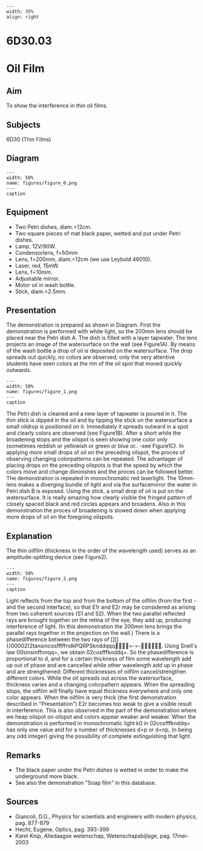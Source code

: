 
```{figure} /figures/busy.png
---
width: 35%
align: right
```
# 6D30.03 
  # Oil Film 
    
  
## Aim   
 To show the interference in thin oil films.    
  
## Subjects   
 6D30 (Thin Films)   
  
## Diagram   
    
```{figure} figures/figure_0.png  
---  
width: 50%  
name: figures/figure_0.png  
---  
caption  
``` 
     
  
## Equipment   
 
 *  Two Petri dishes, diam.=12cm. 
 *  Two square pieces of mat black paper, wetted and put under Petri dishes. 
 *  Lamp, 12V/90W. 
 *  Condensorlens, f=50mm 
 *  Lens, f=200mm, diam.=12cm (we use Leybold 46010). 
 *  Laser, red, 15mW. 
 *  Lens, f=10mm. 
 *  Adjustable mirror. 
 *  Motor oil in wash bottle. 
 *  Stick, diam.=2.5mm.
     
  
## Presentation   
 The demonstration is prepared as shown in Diagram. First the demonstration is performed with white light, so the 200mm lens should be placed near the Petri dish A. The dish is filled with a layer tapwater. The lens projects an image of the watersurface on the wall (see Figure1A). By means of the wash bottle a drop of oil is deposited on the watersurface. The drop spreads out quickly, no colors are observed; only the very attentive students have seen colors at the rim of the oil spot that moved quickly outwards.    
```{figure} figures/figure_1.png  
---  
width: 50%  
name: figures/figure_1.png  
---  
caption  
``` 
 The Petri dish is cleaned and a new layer of tapwater is poured in it. The thin stick is dipped in the oil and by tipping the stick on the watersurface a small oildrop is positioned on it. Immediately it spreads outward in a spot and clearly colors are observed (see Figure1B). After a short while the broadening stops and the oilspot is seen showing one color only (sometimes reddish or yellowish or green or blue or.. -see Figure1C). In applying more small drops of oil on the preceding oilspot, the proces of observing changing colorpatterns can be repeated. The advantager of placing drops on the preceding oilspots is that the speed by which the colors move and change diminishes and the proces can be followed better.   The demonstration is repeated in monochromatic red laserlight. The 10mm-lens makes a diverging bundle of light and via the surfacemirror the water in Petri dish B is exposed. Using the stick, a small drop of oil is put on the watersurface. It is really amazing how clearly visible the fringed pattern of closely spaced black and red circles appears and broadens. Also in this demonstration the proces of broadening is slowed down when applying more drops of oil on the foregoing oilspots.    
  
## Explanation   
 The thin oilfilm (thickness in the order of the wavelength used) serves as an amplitude-splitting device (see Figure2).     
```{figure} figures/figure_2.png  
---  
width: 50%  
name: figures/figure_2.png  
---  
caption  
``` 
 Light reflects from the top and from the bottom of the oilfilm (from the first - and the second interface), so that E1r and E2r may be considered as arising from two coherent sources (S1 and S2). When the two parallel reflected rays are brought together on the retina of the eye, they add up, producing interference of light. (In this demonstration the 200mm lens brings the parallel rays together in the projection on the wall.) There is a phasedifference between the two rays of [][]{}00002)2tansincosfffffndkPQRPSknddqqq=-=-. Using Snell's law 00sinsinffnnqq=, we obtain 02cosfffknddq=. So the phasedifference is proportional to d, and for a certain thickness of film some wavelength add up out of phase and are cancelled while other wavelength add up in phase and are strengthened: Different thicknesses of oilfilm cancel/strengthen different colors. While the oil spreads out across the watersurface, thickness varies and a changing colorpattern appears. When the spreading stops, the oilfilm will finally have equal thickness everywhere and only one color appears. When the oilfilm is very thick (the first demonstration described in "Presentation") E2r becomes too weak to give a visible result in interference. This is also observed in the part of the demonstration where we heap oilspot on oilspot and colors appear weaker and weaker. When the demonstration is performed in monochromatic light k0 in 02cosfffknddq= has only one value and for a number of thicknesses d=p or d=np, (n being any odd integer) giving the possibility of complete extinguishing that light.        
  
## Remarks   
 
 *  The black paper under the Petri dishes is wetted in order to make the underground more black. 
 *  See also the demonstration "Soap film" in this database.
   
  
## Sources   
 
 *  Giancoli, D.G., Physics for scientists and engineers with modern physics, pag. 877-879 
 *  Hecht, Eugene, Optics, pag. 393-399 
 *  Karel Knip, Alledaagse wetenschap, Wetenschapsbijlage, pag. 17mei-2003
  